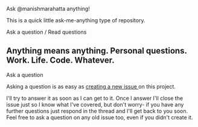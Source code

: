 Ask @manishmarahatta anything!

This is a quick little ask-me-anything type of repository.

Ask a question / Read questions

Anything means anything. Personal questions. Work. Life. Code. Whatever.
---------------------------------------------------------------------------------------------------------------------------
Ask a question

Asking a question is as easy as <a href="https://github.com/manishmarahatta/ama/issues">creating a new issue </a>on this project.

I'll try to answer it as soon as I can get to it. Once I answer I'll close the issue just so I know what I've covered, but don't worry- if you have any further questions just respond in the thread and I'll get back to you soon. Feel free to ask a question on any old issue too, even if you didn't create it.
